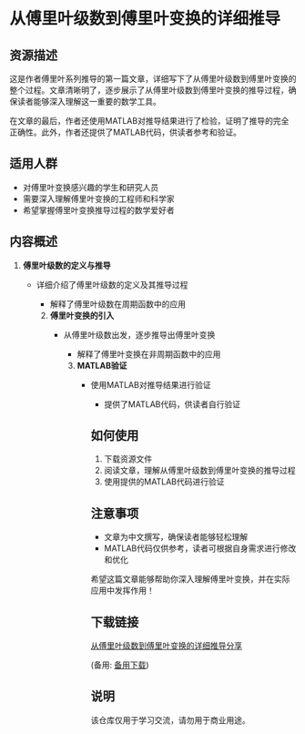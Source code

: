 # 从傅里叶级数到傅里叶变换的详细推导

## 资源描述

这是作者傅里叶系列推导的第一篇文章，详细写下了从傅里叶级数到傅里叶变换的整个过程。文章清晰明了，逐步展示了从傅里叶级数到傅里叶变换的推导过程，确保读者能够深入理解这一重要的数学工具。

在文章的最后，作者还使用MATLAB对推导结果进行了检验，证明了推导的完全正确性。此外，作者还提供了MATLAB代码，供读者参考和验证。

## 适用人群

- 对傅里叶变换感兴趣的学生和研究人员
- 需要深入理解傅里叶变换的工程师和科学家
- 希望掌握傅里叶变换推导过程的数学爱好者

## 内容概述

1. **傅里叶级数的定义与推导**
   - 详细介绍了傅里叶级数的定义及其推导过程
      - 解释了傅里叶级数在周期函数中的应用

      2. **傅里叶变换的引入**
         - 从傅里叶级数出发，逐步推导出傅里叶变换
            - 解释了傅里叶变换在非周期函数中的应用

            3. **MATLAB验证**
               - 使用MATLAB对推导结果进行验证
                  - 提供了MATLAB代码，供读者自行验证

                  ## 如何使用

                  1. 下载资源文件
                  2. 阅读文章，理解从傅里叶级数到傅里叶变换的推导过程
                  3. 使用提供的MATLAB代码进行验证

                  ## 注意事项

                  - 文章为中文撰写，确保读者能够轻松理解
                  - MATLAB代码仅供参考，读者可根据自身需求进行修改和优化

                  希望这篇文章能够帮助你深入理解傅里叶变换，并在实际应用中发挥作用！

                  ## 下载链接
                  [从傅里叶级数到傅里叶变换的详细推导分享](https://pan.quark.cn/s/af0c28149dab) 

                  (备用: [备用下载](https://pan.baidu.com/s/1YhBs7QNXa0lSL9WbmsQuow?pwd=1234))

                  ## 说明

                  该仓库仅用于学习交流，请勿用于商业用途。
